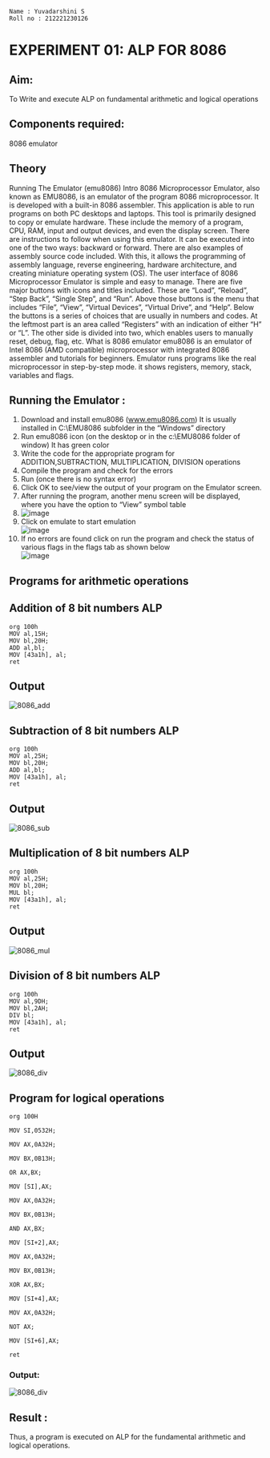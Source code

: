 ```
Name : Yuvadarshini S
Roll no : 212221230126
```
# EXPERIMENT 01: ALP FOR 8086

## Aim: 
To Write and execute ALP on fundamental arithmetic and logical operations
## Components required: 
8086  emulator 
## Theory 
Running The Emulator (emu8086) Intro 8086 Microprocessor Emulator, also known as EMU8086, is an emulator of the program 8086 microprocessor.
It is developed with a built-in 8086 assembler. 
This application is able to run programs on both PC desktops and laptops. This tool is primarily designed to copy or emulate hardware. These include the memory of a program, CPU, RAM, input and output devices, and even the display screen. There are instructions to follow when using this emulator. It can be executed into one of the two ways: backward or forward. There are also examples of assembly source code included. With this, it allows the programming of assembly language, reverse engineering, hardware architecture, and creating miniature operating system (OS). The user interface of 8086 Microprocessor Emulator is simple and easy to manage. There are five major buttons with icons and titles included. These are “Load”, “Reload”, “Step Back”, “Single Step”, and “Run”. Above those buttons is the menu that includes “File”, “View”, “Virtual Devices”, “Virtual Drive”, and “Help”. Below the buttons is a series of choices that are usually in numbers and codes. At the leftmost part is an area called “Registers” with an indication of either “H” or “L”. The other side is divided into two, which enables users to manually reset, debug, flag, etc. What is 8086 emulator emu8086 is an emulator of Intel 8086 (AMD compatible) microprocessor with integrated 8086 assembler and tutorials for beginners. Emulator runs programs like the real microprocessor in step-by-step mode. it shows registers, memory, stack, variables and flags.


 ## Running the Emulator :
1. Download and install emu8086 (www.emu8086.com) It is usually installed in C:\EMU8086 subfolder in the “Windows” directory
2. Run  emu8086 icon (on the desktop or in the c:\EMU8086 folder of window) It has green color 
3. Write the code for the appropriate program for ADDITION,SUBTRACTION, MULTIPLICATION,  DIVISION operations 
4. Compile the program and check for the errors 
5. Run (once there is no syntax error) 
6. Click OK to see/view the output of your program on the Emulator screen. 
7. After running the program, another menu screen will be displayed, where you have the option to “View” symbol table<br>
8. ![image](https://user-images.githubusercontent.com/36288975/189273263-d65baae9-4b8f-4723-afb3-c0ffa4052b04.png)<br>
9. Click on emulate to start emulation<br>
![image](https://user-images.githubusercontent.com/36288975/189273273-9bb36ec1-e2e8-4892-8d35-37707332bfdc.png)
10.	If no errors are found click on run the program and check the status of various flags in the flags tab as shown below<br>
![image](https://user-images.githubusercontent.com/36288975/189273277-113a2a33-4a40-4ff8-95a5-ecd3a1f504fe.png)

## Programs for arithmetic  operations

## Addition of 8 bit numbers ALP 
```
org 100h
MOV al,15H;
MOV bl,20H;
ADD al,bl;
MOV [43a1h], al;
ret
```
## Output  
 ![8086_add](https://github.com/Yuvadarshini-Sathiyamoorthy/EXPERIMENT--01-ALP-FOR-8086/assets/93482485/1f6d92b1-68ca-4c01-aeeb-0a4bc8900eb8)


## Subtraction of 8 bit numbers ALP 
```
org 100h
MOV al,25H;
MOV bl,20H;
ADD al,bl;
MOV [43a1h], al;
ret
```
## Output  
![8086_sub](https://github.com/Yuvadarshini-Sathiyamoorthy/EXPERIMENT--01-ALP-FOR-8086/assets/93482485/db6ffff7-cca7-4f72-80b9-ed8f6ed8edb2)


## Multiplication of 8 bit numbers ALP
```
org 100h
MOV al,25H;
MOV bl,20H;
MUL bl;
MOV [43a1h], al;
ret
```
## Output  
![8086_mul](https://github.com/Yuvadarshini-Sathiyamoorthy/EXPERIMENT--01-ALP-FOR-8086/assets/93482485/775d869f-a6f3-40d1-96d2-bd9e532d3b0d)

## Division of 8 bit numbers ALP
```
org 100h
MOV al,9DH;
MOV bl,2AH;
DIV bl;
MOV [43a1h], al;
ret
```
## Output  
![8086_div](https://github.com/Yuvadarshini-Sathiyamoorthy/EXPERIMENT--01-ALP-FOR-8086/assets/93482485/50468785-ea09-4337-961a-0b3e2389c647)

## Program for logical  operations
```
org 100H  

MOV SI,0532H;

MOV AX,0A32H;

MOV BX,0B13H;

OR AX,BX;

MOV [SI],AX;

MOV AX,0A32H;

MOV BX,0B13H;

AND AX,BX; 

MOV [SI+2],AX;

MOV AX,0A32H;

MOV BX,0B13H; 

XOR AX,BX;    

MOV [SI+4],AX;

MOV AX,0A32H;

NOT AX; 

MOV [SI+6],AX;

ret 
```
### Output:
![8086_div](https://github.com/amal-2006/EXPERIMENT--01-ALP-FOR-8086/assets/148410730/69b341bd-d8c5-4911-bfac-829daa209c65)

## Result :
Thus, a program is executed on ALP for the fundamental arithmetic and logical operations.
 






